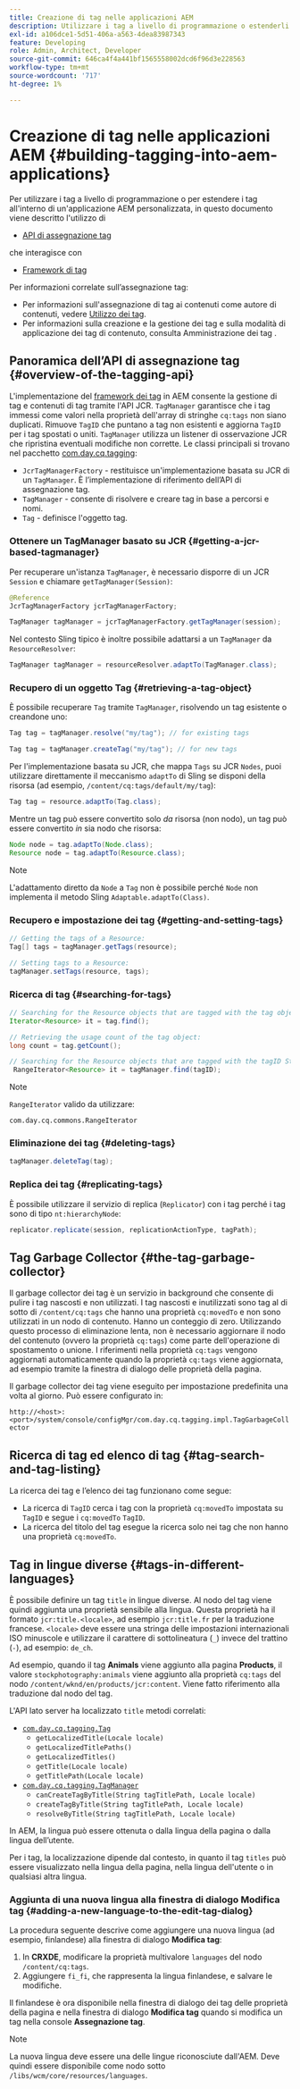 ```yaml
---
title: Creazione di tag nelle applicazioni AEM
description: Utilizzare i tag a livello di programmazione o estenderli all’interno di un’applicazione AEM personalizzata
exl-id: a106dce1-5d51-406a-a563-4dea83987343
feature: Developing
role: Admin, Architect, Developer
source-git-commit: 646ca4f4a441bf1565558002dcd6f96d3e228563
workflow-type: tm+mt
source-wordcount: '717'
ht-degree: 1%

---
```


# Creazione di tag nelle applicazioni AEM {#building-tagging-into-aem-applications}

Per utilizzare i tag a livello di programmazione o per estendere i tag all&#39;interno di un&#39;applicazione AEM personalizzata, in questo documento viene descritto l&#39;utilizzo di

* [API di assegnazione tag](https://www.adobe.io/experience-manager/reference-materials/cloud-service/javadoc/com/day/cq/tagging/package-summary.html)

che interagisce con

* [Framework di tag](tagging-framework.md)

Per informazioni correlate sull’assegnazione tag:

* Per informazioni sull&#39;assegnazione di tag ai contenuti come autore di contenuti, vedere [Utilizzo dei tag](/help/sites-cloud/authoring/sites-console/tags.md).
* Per informazioni sulla creazione e la gestione dei tag e sulla modalità di applicazione dei tag di contenuto, consulta Amministrazione dei tag .

## Panoramica dell’API di assegnazione tag {#overview-of-the-tagging-api}

L&#39;implementazione del [framework dei tag](tagging-framework.md) in AEM consente la gestione di tag e contenuti di tag tramite l&#39;API JCR. `TagManager` garantisce che i tag immessi come valori nella proprietà dell&#39;array di stringhe `cq:tags` non siano duplicati. Rimuove `TagID` che puntano a tag non esistenti e aggiorna `TagID` per i tag spostati o uniti. `TagManager` utilizza un listener di osservazione JCR che ripristina eventuali modifiche non corrette. Le classi principali si trovano nel pacchetto [com.day.cq.tagging](https://www.adobe.io/experience-manager/reference-materials/cloud-service/javadoc/com/day/cq/tagging/package-summary.html):

* `JcrTagManagerFactory` - restituisce un&#39;implementazione basata su JCR di un `TagManager`. È l’implementazione di riferimento dell’API di assegnazione tag.
* `TagManager` - consente di risolvere e creare tag in base a percorsi e nomi.
* `Tag` - definisce l&#39;oggetto tag.

### Ottenere un TagManager basato su JCR {#getting-a-jcr-based-tagmanager}

Per recuperare un&#39;istanza `TagManager`, è necessario disporre di un JCR `Session` e chiamare `getTagManager(Session)`:

```java
@Reference
JcrTagManagerFactory jcrTagManagerFactory;

TagManager tagManager = jcrTagManagerFactory.getTagManager(session);
```

Nel contesto Sling tipico è inoltre possibile adattarsi a un `TagManager` da `ResourceResolver`:

```java
TagManager tagManager = resourceResolver.adaptTo(TagManager.class);
```

### Recupero di un oggetto Tag {#retrieving-a-tag-object}

È possibile recuperare `Tag` tramite `TagManager`, risolvendo un tag esistente o creandone uno:

```java
Tag tag = tagManager.resolve("my/tag"); // for existing tags

Tag tag = tagManager.createTag("my/tag"); // for new tags
```

Per l&#39;implementazione basata su JCR, che mappa `Tags` su JCR `Nodes`, puoi utilizzare direttamente il meccanismo `adaptTo` di Sling se disponi della risorsa (ad esempio, `/content/cq:tags/default/my/tag`):

```java
Tag tag = resource.adaptTo(Tag.class);
```

Mentre un tag può essere convertito solo *da* risorsa (non nodo), un tag può essere convertito *in* sia nodo che risorsa:

```java
Node node = tag.adaptTo(Node.class);
Resource node = tag.adaptTo(Resource.class);
```

>[!NOTE]
>
>L&#39;adattamento diretto da `Node` a `Tag` non è possibile perché `Node` non implementa il metodo Sling `Adaptable.adaptTo(Class)`.

### Recupero e impostazione dei tag {#getting-and-setting-tags}

```java
// Getting the tags of a Resource:
Tag[] tags = tagManager.getTags(resource);

// Setting tags to a Resource:
tagManager.setTags(resource, tags);
```

### Ricerca di tag {#searching-for-tags}

```java
// Searching for the Resource objects that are tagged with the tag object:
Iterator<Resource> it = tag.find();

// Retrieving the usage count of the tag object:
long count = tag.getCount();

// Searching for the Resource objects that are tagged with the tagID String:
 RangeIterator<Resource> it = tagManager.find(tagID);
```

>[!NOTE]
>
>`RangeIterator` valido da utilizzare:
>
>`com.day.cq.commons.RangeIterator`

### Eliminazione dei tag {#deleting-tags}

```java
tagManager.deleteTag(tag);
```

### Replica dei tag {#replicating-tags}

È possibile utilizzare il servizio di replica (`Replicator`) con i tag perché i tag sono di tipo `nt:hierarchyNode`:

```java
replicator.replicate(session, replicationActionType, tagPath);
```

## Tag Garbage Collector {#the-tag-garbage-collector}

Il garbage collector dei tag è un servizio in background che consente di pulire i tag nascosti e non utilizzati. I tag nascosti e inutilizzati sono tag al di sotto di `/content/cq:tags` che hanno una proprietà `cq:movedTo` e non sono utilizzati in un nodo di contenuto. Hanno un conteggio di zero. Utilizzando questo processo di eliminazione lenta, non è necessario aggiornare il nodo del contenuto (ovvero la proprietà `cq:tags`) come parte dell&#39;operazione di spostamento o unione. I riferimenti nella proprietà `cq:tags` vengono aggiornati automaticamente quando la proprietà `cq:tags` viene aggiornata, ad esempio tramite la finestra di dialogo delle proprietà della pagina.

Il garbage collector dei tag viene eseguito per impostazione predefinita una volta al giorno. Può essere configurato in:

`http://<host>:<port>/system/console/configMgr/com.day.cq.tagging.impl.TagGarbageCollector`

## Ricerca di tag ed elenco di tag {#tag-search-and-tag-listing}

La ricerca dei tag e l’elenco dei tag funzionano come segue:

* La ricerca di `TagID` cerca i tag con la proprietà `cq:movedTo` impostata su `TagID` e segue i `cq:movedTo` `TagID`.
* La ricerca del titolo del tag esegue la ricerca solo nei tag che non hanno una proprietà `cq:movedTo`.

## Tag in lingue diverse {#tags-in-different-languages}

È possibile definire un tag `title` in lingue diverse. Al nodo del tag viene quindi aggiunta una proprietà sensibile alla lingua. Questa proprietà ha il formato `jcr:title.<locale>`, ad esempio `jcr:title.fr` per la traduzione francese. `<locale>` deve essere una stringa delle impostazioni internazionali ISO minuscole e utilizzare il carattere di sottolineatura (`_`) invece del trattino (`-`), ad esempio: `de_ch`.

Ad esempio, quando il tag **Animals** viene aggiunto alla pagina **Products**, il valore `stockphotography:animals` viene aggiunto alla proprietà `cq:tags` del nodo `/content/wknd/en/products/jcr:content`. Viene fatto riferimento alla traduzione dal nodo del tag.

L&#39;API lato server ha localizzato `title` metodi correlati:

* [`com.day.cq.tagging.Tag`](https://www.adobe.io/experience-manager/reference-materials/cloud-service/javadoc/com/day/cq/tagging/Tag.html)
   * `getLocalizedTitle(Locale locale)`
   * `getLocalizedTitlePaths()`
   * `getLocalizedTitles()`
   * `getTitle(Locale locale)`
   * `getTitlePath(Locale locale)`
* [`com.day.cq.tagging.TagManager`](https://www.adobe.io/experience-manager/reference-materials/cloud-service/javadoc/com/day/cq/tagging/TagManager.html)
   * `canCreateTagByTitle(String tagTitlePath, Locale locale)`
   * `createTagByTitle(String tagTitlePath, Locale locale)`
   * `resolveByTitle(String tagTitlePath, Locale locale)`

In AEM, la lingua può essere ottenuta o dalla lingua della pagina o dalla lingua dell’utente.

Per i tag, la localizzazione dipende dal contesto, in quanto il tag `titles` può essere visualizzato nella lingua della pagina, nella lingua dell&#39;utente o in qualsiasi altra lingua.

### Aggiunta di una nuova lingua alla finestra di dialogo Modifica tag {#adding-a-new-language-to-the-edit-tag-dialog}

La procedura seguente descrive come aggiungere una nuova lingua (ad esempio, finlandese) alla finestra di dialogo **Modifica tag**:

1. In **CRXDE**, modificare la proprietà multivalore `languages` del nodo `/content/cq:tags`.
1. Aggiungere `fi_fi`, che rappresenta la lingua finlandese, e salvare le modifiche.

Il finlandese è ora disponibile nella finestra di dialogo dei tag delle proprietà della pagina e nella finestra di dialogo **Modifica tag** quando si modifica un tag nella console **Assegnazione tag**.

>[!NOTE]
>
>La nuova lingua deve essere una delle lingue riconosciute dall&#39;AEM. Deve quindi essere disponibile come nodo sotto `/libs/wcm/core/resources/languages`.
